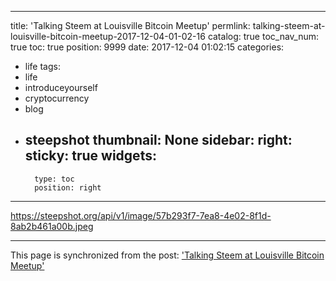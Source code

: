 
---
title: 'Talking Steem at Louisville Bitcoin Meetup'
permlink: talking-steem-at-louisville-bitcoin-meetup-2017-12-04-01-02-16
catalog: true
toc_nav_num: true
toc: true
position: 9999
date: 2017-12-04 01:02:15
categories:
- life
tags:
- life
- introduceyourself
- cryptocurrency
- blog
- steepshot
thumbnail: None
sidebar:
    right:
        sticky: true
widgets:
    -
        type: toc
        position: right
---


https://steepshot.org/api/v1/image/57b293f7-7ea8-4e02-8f1d-8ab2b461a00b.jpeg

- - -

This page is synchronized from the post: ['Talking Steem at Louisville Bitcoin Meetup'](https://steemit.com/@patrickulrich/talking-steem-at-louisville-bitcoin-meetup-2017-12-04-01-02-16)
